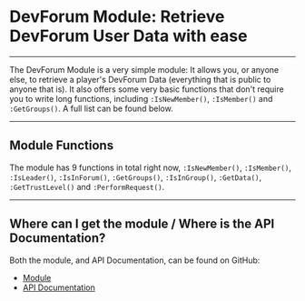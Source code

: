 <h1>DevForum Module: Retrieve DevForum User Data with ease</h1>
<hr>

The DevForum Module is a very simple module: It allows you, or anyone else, to retrieve a player's DevForum Data (everything that is public to anyone that is). It also offers some very basic functions that don't require you to write long functions, including `:IsNewMember()`, `:IsMember()` and `:GetGroups()`. A full list can be found below.
<hr>
<h2>Module Functions</h2>

The module has 9 functions in total right now, `:IsNewMember()`, `:IsMember()`, `:IsLeader()`, `:IsInForum()`, `:GetGroups()`, `:IsInGroup()`, `:GetData()`, `:GetTrustLevel()` and `:PerformRequest()`.<br>
<hr>
<h2>Where can I get the module / Where is the API Documentation?</h2>

Both the module, and API Documentation, can be found on GitHub:
 - [Module](https://github.com/RealSimplyData/RobloxUtility/blob/master/DevForum.lua)
 - [API Documentation](https://github.com/RealSimplyData/RobloxUtility/blob/master/DevForum.md)
